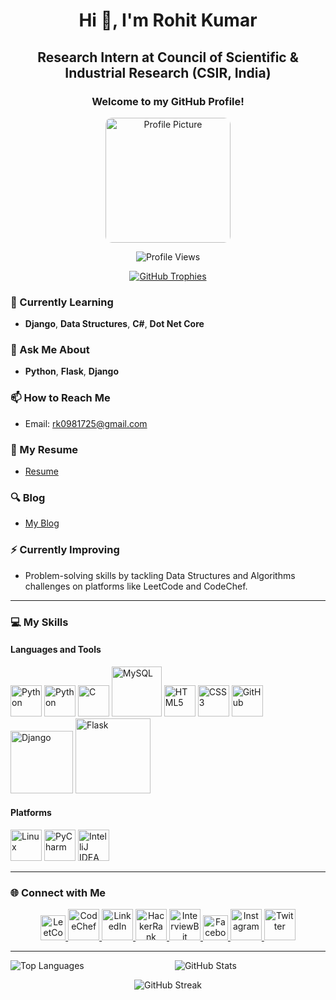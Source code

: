 <h1 align="center">Hi 👋, I'm Rohit Kumar</h1>
<h2 align="center">Research Intern at <strong>Council of Scientific & Industrial Research (CSIR, India)</strong></h2>
<h3 align="center">Welcome to my GitHub Profile!</h3>
<p align="center">
  <img width="200" height="200" style="border-radius:10px;" src="https://www.sarvika.com/wp-content/uploads/2021/03/Backend-Developer-Python-GIF-Dribble.gif" alt="Profile Picture">
</p>

<p align="center">
  <img src="https://komarev.com/ghpvc/?username=superohit&label=Profile%20views&color=0e75b6&style=flat" alt="Profile Views">
</p>

<p align="center">
  <a href="https://github.com/ryo-ma/github-profile-trophy">
    <img src="https://github-profile-trophy.vercel.app/?username=superohit" alt="GitHub Trophies">
  </a>
</p>

### 🌱 Currently Learning
- **Django**, **Data Structures**, **C#**, **Dot Net Core**

### 💬 Ask Me About
- **Python**, **Flask**, **Django**

### 📫 How to Reach Me
- Email: [rk0981725@gmail.com](mailto:rk0981725@gmail.com)

### 📄 My Resume
- [Resume](https://drive.google.com/file/d/1Z01pd_K159Zr7WowhaRC1OzZxycuctq2/view?usp=sharing)

### 🔍 Blog
- [My Blog](https://superohitmaurya.blogspot.com)

### ⚡ Currently Improving
- Problem-solving skills by tackling Data Structures and Algorithms challenges on platforms like LeetCode and CodeChef.

---

### 💻 My Skills

#### Languages and Tools
<p>
  <img src="https://www.python.org/community/img/python-logo.png" width="50" alt="Python">
  <img src="https://seeklogo.com/images/P/python-logo-A32636CAA3-seeklogo.com.png" width="50" alt="Python">
  <img src="https://e7.pngegg.com/pngimages/465/779/png-clipart-blue-and-white-c-logo-the-c-programming-language-computer-programming-computer-icons-programmer-blue-angle.png" width="50" alt="C">
  <img src="https://logos-download.com/wp-content/uploads/2016/05/MySQL_logo_logotype.png" width="80" alt="MySQL">
  <img src="https://www.w3.org/html/logo/downloads/HTML5_Badge.svg" width="50" alt="HTML5">
  <img src="https://cdn.freebiesupply.com/logos/large/2x/css-3-logo-png-transparent.png" width="50" alt="CSS3">
  <img src="https://github.githubassets.com/images/modules/logos_page/GitHub-Mark.png" width="50" alt="GitHub">
  <img src="https://www.djangoproject.com/misc/img/django-logo-positive.png" width="100" alt="Django">
  <img src="https://flask.palletsprojects.com/en/2.0.x/_images/flask-logo.png" width="120" alt="Flask">
</p>

#### Platforms
<p>
  <img src="https://www.linux.org/images/logos/linux-logo.png" width="50" alt="Linux">
  <img src="https://upload.wikimedia.org/wikipedia/commons/thumb/5/5e/PyCharm_Logo.svg/1200px-PyCharm_Logo.svg.png" width="50" alt="PyCharm">
  <img src="https://www.jetbrains.com/idea/idea_64x64.png" width="50" alt="IntelliJ IDEA">
</p>

---

### 🌐 Connect with Me
<p align="center">
  <a href="https://leetcode.com/superohit">
    <img src="https://leetcode.com/static/images/LeetCode_logo.png" width="40" alt="LeetCode">
  </a>
  <a href="https://www.codechef.com/users/superohit_420">
    <img src="https://www.codechef.com/images/codechef-logo.png" width="50" alt="CodeChef">
  </a>
  <a href="https://www.linkedin.com/in/superohit">
    <img src="https://upload.wikimedia.org/wikipedia/commons/thumb/e/e9/LinkedIn_icon.svg/1024px-LinkedIn_icon.svg.png" width="50" alt="LinkedIn">
  </a>
  <a href="https://www.hackerrank.com/superohit?hr_r=1">
    <img src="https://www.hackerrank.com/favicon.ico" width="50" alt="HackerRank">
  </a>
  <a href="https://www.interviewbit.com/profile/rk0981725_7273d5197319">
    <img src="https://www.interviewbit.com/favicon.ico" width="50" alt="InterviewBit">
  </a>
  <a href="https://www.facebook.com/superohitmaurya/">
    <img src="https://upload.wikimedia.org/wikipedia/commons/thumb/5/51/Facebook_f_logo_%282019%29.svg/1200px-Facebook_f_logo_%282019%29.svg.png" width="40" alt="Facebook">
  </a>
  <a href="https://www.instagram.com/superohitmaurya/">
    <img src="https://upload.wikimedia.org/wikipedia/commons/thumb/a/a5/Instagram_icon.png/1024px-Instagram_icon.png" width="50" alt="Instagram">
  </a>
  <a href="https://twitter.com/superohitmaurya">
    <img src="https://upload.wikimedia.org/wikipedia/commons/thumb/6/60/Twitter_Logo_as_of_2021.svg/1024px-Twitter_Logo_as_of_2021.svg.png" width="50" alt="Twitter">
  </a>
</p>

---

<p align="center">
  <img align="left" src="https://github-readme-stats.vercel.app/api/top-langs?username=superohit&show_icons=true&locale=en&layout=compact" alt="Top Languages">
</p>

<p align="center">
  <img src="https://github-readme-stats.vercel.app/api?username=superohit&show_icons=true&locale=en" alt="GitHub Stats">
</p>

<p align="center">
  <img src="https://github-readme-streak-stats.herokuapp.com/?user=superohit" alt="GitHub Streak">
</p>

